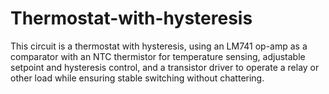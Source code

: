 # Thermostat-with-hysteresis
This circuit is a thermostat with hysteresis, using an LM741 op-amp as a comparator with an NTC thermistor for temperature sensing, adjustable setpoint and hysteresis control, and a transistor driver to operate a relay or other load while ensuring stable switching without chattering.
